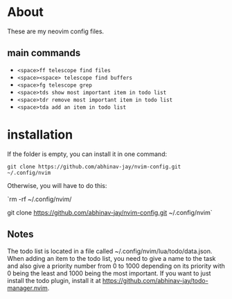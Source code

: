 # About
These are my neovim config files. 
## main commands
- `<space>ff telescope find files`
- `<space><space> telescope find buffers`
- `<space>fg telescope grep`
- `<space>tds show most important item in todo list`
- `<space>tdr remove most important item in todo list`
- `<space>tda add an item in todo list`

# installation
If the folder is empty, you can install it in one command:

`git clone https://github.com/abhinav-jay/nvim-config.git ~/.config/nvim`

Otherwise, you will have to do this:

`rm -rf ~/.config/nvim/

git clone https://github.com/abhinav-jay/nvim-config.git ~/.config/nvim`

## Notes
The todo list is located in a file called ~/.config/nvim/lua/todo/data.json.
When adding an item to the todo list, you need to give a name to the task and also give a priority number from 0 to 1000 depending on its priority with 0 being the least and 1000 being the most important.
If you want to just install the todo plugin, install it at https://github.com/abhinav-jay/todo-manager.nvim.
